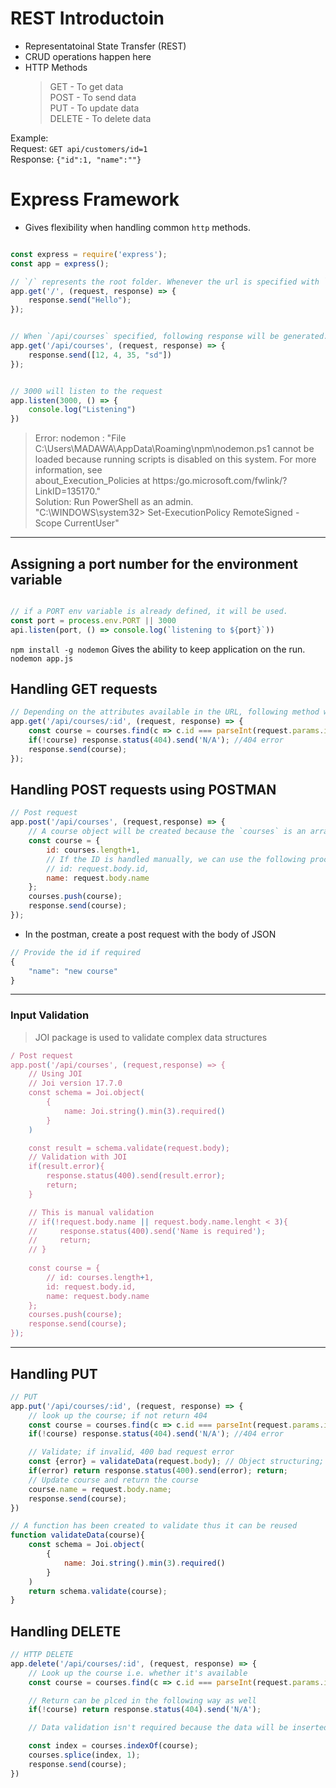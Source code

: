 # REST Introductoin

 - Representatoinal State Transfer (REST)  
 - CRUD operations happen here
 - HTTP Methods
    > GET - To get data  
    > POST - To send data  
    > PUT - To update data  
    > DELETE - To delete data  

Example:  
Request: `GET api/customers/id=1`  
Response: `{"id":1, "name":""}`

# Express Framework

- Gives flexibility when handling common `http` methods.

```javascript

const express = require('express');
const app = express();

// `/` represents the root folder. Whenever the url is specified with `/` following response will be generated.
app.get('/', (request, response) => {
    response.send("Hello");
});


// When `/api/courses` specified, following response will be generated.
app.get('/api/courses', (request, response) => {
    response.send([12, 4, 35, "sd"])
});


// 3000 will listen to the request
app.listen(3000, () => {
    console.log("Listening")
})
```

> Error: nodemon : "File C:\Users\MADAWA\AppData\Roaming\npm\nodemon.ps1 cannot be loaded because running scripts is disabled on this system. For more information, see       
about_Execution_Policies at https:/go.microsoft.com/fwlink/?LinkID=135170."  
Solution: Run PowerShell as an admin.  
"C:\WINDOWS\system32> Set-ExecutionPolicy RemoteSigned -Scope CurrentUser"  

<hr>

## Assigning a port number for the environment variable

```javascript

// if a PORT env variable is already defined, it will be used.
const port = process.env.PORT || 3000
api.listen(port, () => console.log(`listening to ${port}`))
```

`npm install -g nodemon` Gives the ability to keep application on the run.  
`nodemon app.js`  

## Handling GET requests

```javascript
// Depending on the attributes available in the URL, following method will fetch the values
app.get('/api/courses/:id', (request, response) => {
    const course = courses.find(c => c.id === parseInt(request.params.id));
    if(!course) response.status(404).send('N/A'); //404 error
    response.send(course);
});
```

## Handling POST requests using POSTMAN

```javascript
// Post request
app.post('/api/courses', (request,response) => {
    // A course object will be created because the `courses` is an array of objects. We need to push the object to the coueses.
    const course = {
        id: courses.length+1,
        // If the ID is handled manually, we can use the following procedure
        // id: request.body.id,
        name: request.body.name
    };
    courses.push(course);
    response.send(course);
});
```

- In the postman, create a post request with the body of JSON

```javascript
// Provide the id if required
{
	"name": "new course"
}
```

<hr>

### Input Validation

> JOI package is used to validate complex data structures  

```javascript
/ Post request
app.post('/api/courses', (request,response) => {
    // Using JOI
    // Joi version 17.7.0
    const schema = Joi.object(
        {
            name: Joi.string().min(3).required()
        }
    )

    const result = schema.validate(request.body);
    // Validation with JOI
    if(result.error){
        response.status(400).send(result.error);
        return;
    }

    // This is manual validation 
    // if(!request.body.name || request.body.name.lenght < 3){
    //     response.status(400).send('Name is required');
    //     return;
    // }
    
    const course = {
        // id: courses.length+1,
        id: request.body.id,
        name: request.body.name
    };
    courses.push(course);
    response.send(course);
});
```

<hr>

## Handling PUT

```javascript
// PUT 
app.put('/api/courses/:id', (request, response) => {
    // look up the course; if not return 404
    const course = courses.find(c => c.id === parseInt(request.params.id));
    if(!course) response.status(404).send('N/A'); //404 error

    // Validate; if invalid, 400 bad request error
    const {error} = validateData(request.body); // Object structuring; returning items can be placed Ex: instead of result.error --> {error}
    if(error) return response.status(400).send(error); return;
    // Update course and return the course
    course.name = request.body.name;
    response.send(course);
})

// A function has been created to validate thus it can be reused
function validateData(course){
    const schema = Joi.object(
        {
            name: Joi.string().min(3).required()
        }
    )
    return schema.validate(course);
}
```

## Handling DELETE

```javascript
// HTTP DELETE
app.delete('/api/courses/:id', (request, response) => {
    // Look up the course i.e. whether it's available
    const course = courses.find(c => c.id === parseInt(request.params.id));

    // Return can be plced in the following way as well
    if(!course) return response.status(404).send('N/A');

    // Data validation isn't required because the data will be inserted in the URL

    const index = courses.indexOf(course);
    courses.splice(index, 1);
    response.send(course);
})
```

